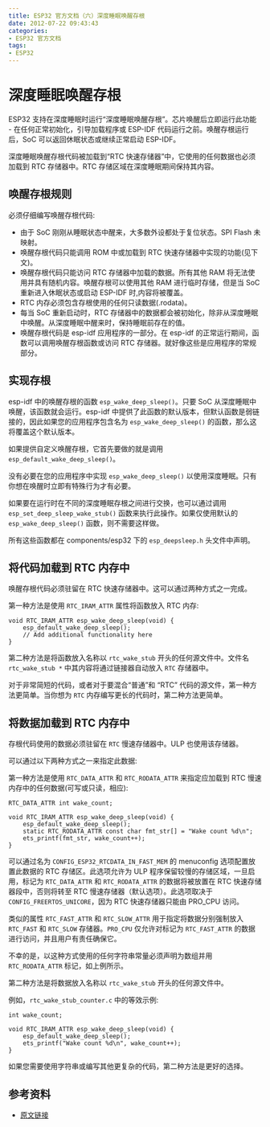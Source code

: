 ```yaml
---
title: ESP32 官方文档（六）深度睡眠唤醒存根
date: 2012-07-22 09:43:43
categories:
- ESP32 官方文档
tags:
- ESP32
---
```


# 深度睡眠唤醒存根

ESP32 支持在深度睡眠时运行“深度睡眠唤醒存根”。芯片唤醒后立即运行此功能 - 在任何正常初始化，引导加载程序或 ESP-IDF 代码运行之前。唤醒存根运行后，SoC 可以返回休眠状态或继续正常启动 ESP-IDF。

深度睡眠唤醒存根代码被加载到“RTC 快速存储器”中，它使用的任何数据也必须加载到 RTC 存储器中。RTC 存储区域在深度睡眠期间保持其内容。

<!--more-->

## 唤醒存根规则

必须仔细编写唤醒存根代码:

 - 由于 SoC 刚刚从睡眠状态中醒来，大多数外设都处于复位状态。SPI Flash 未映射。
 - 唤醒存根代码只能调用 ROM 中或加载到 RTC 快速存储器中实现的功能(见下文)。
 - 唤醒存根代码只能访问 RTC 存储器中加载的数据。所有其他 RAM 将无法使用并具有随机内容。唤醒存根可以使用其他 RAM 进行临时存储，但是当 SoC 重新进入休眠状态或启动 ESP-IDF 时,内容将被覆盖。
 - RTC 内存必须包含存根使用的任何只读数据(.rodata)。
 - 每当 SoC 重新启动时，RTC 存储器中的数据都会被初始化，除非从深度睡眠中唤醒。从深度睡眠中醒来时，保持睡眠前存在的值。
 - 唤醒存根代码是 esp-idf 应用程序的一部分。在 esp-idf 的正常运行期间，函数可以调用唤醒存根函数或访问 RTC 存储器。就好像这些是应用程序的常规部分。

## 实现存根

esp-idf 中的唤醒存根的函数 `esp_wake_deep_sleep()`。只要 SoC 从深度睡眠中唤醒，该函数就会运行。esp-idf 中提供了此函数的默认版本，但默认函数是弱链接的，因此如果您的应用程序包含名为 `esp_wake_deep_sleep()` 的函数，那么这将覆盖这个默认版本。

如果提供自定义唤醒存根，它首先要做的就是调用 `esp_default_wake_deep_sleep()`。

没有必要在您的应用程序中实现 `esp_wake_deep_sleep()` 以使用深度睡眠。只有你想在唤醒时立即有特殊行为才有必要。

如果要在运行时在不同的深度睡眠存根之间进行交换，也可以通过调用 `esp_set_deep_sleep_wake_stub()` 函数来执行此操作。如果仅使用默认的 `esp_wake_deep_sleep()` 函数，则不需要这样做。

所有这些函数都在 components/esp32 下的 `esp_deepsleep.h` 头文件中声明。

## 将代码加载到 RTC 内存中

唤醒存根代码必须驻留在 RTC 快速存储器中。这可以通过两种方式之一完成。

第一种方法是使用 `RTC_IRAM_ATTR` 属性将函数放入 RTC 内存:

```
void RTC_IRAM_ATTR esp_wake_deep_sleep(void) {
    esp_default_wake_deep_sleep();
    // Add additional functionality here
}
```

第二种方法是将函数放入名称以 `rtc_wake_stub` 开头的任何源文件中。文件名 `rtc_wake_stub *` 中其内容将通过链接器自动放入 `RTC` 存储器中。

对于非常简短的代码，或者对于要混合“普通”和 “RTC” 代码的源文件，第一种方法更简单。当你想为 `RTC` 内存编写更长的代码时，第二种方法更简单。

## 将数据加载到 RTC 内存中

存根代码使用的数据必须驻留在 `RTC` 慢速存储器中。ULP 也使用该存储器。

可以通过以下两种方式之一来指定此数据:

第一种方法是使用 `RTC_DATA_ATTR` 和 `RTC_RODATA_ATTR` 来指定应加载到 RTC 慢速内存中的任何数据(可写或只读，相应):

```
RTC_DATA_ATTR int wake_count;

void RTC_IRAM_ATTR esp_wake_deep_sleep(void) {
    esp_default_wake_deep_sleep();
    static RTC_RODATA_ATTR const char fmt_str[] = "Wake count %d\n";
    ets_printf(fmt_str, wake_count++);
}
```

可以通过名为 `CONFIG_ESP32_RTCDATA_IN_FAST_MEM` 的 menuconfig 选项配置放置此数据的 RTC 存储区。此选项允许为 ULP 程序保留较慢的存储区域，一旦启用，标记为 `RTC_DATA_ATTR` 和 `RTC_RODATA_ATTR` 的数据将被放置在 RTC 快速存储器段中，否则将转至 RTC 慢速存储器（默认选项）。此选项取决于 `CONFIG_FREERTOS_UNICORE`，因为 RTC 快速存储器只能由 PRO_CPU 访问。

类似的属性 `RTC_FAST_ATTR` 和 `RTC_SLOW_ATTR` 用于指定将数据分别强制放入 `RTC_FAST` 和 `RTC_SLOW` 存储器。`PRO_CPU` 仅允许对标记为 `RTC_FAST_ATTR` 的数据进行访问，并且用户有责任确保它。

不幸的是，以这种方式使用的任何字符串常量必须声明为数组并用 `RTC_RODATA_ATTR` 标记，如上例所示。

第二种方法是将数据放入名称以 `rtc_wake_stub` 开头的任何源文件中。

例如，`rtc_wake_stub_counter.c` 中的等效示例:

```
int wake_count;

void RTC_IRAM_ATTR esp_wake_deep_sleep(void) {
    esp_default_wake_deep_sleep();
    ets_printf("Wake count %d\n", wake_count++);
}
```

如果您需要使用字符串或编写其他更复杂的代码，第二种方法是更好的选择。

## 参考资料

 - [原文链接](https://docs.espressif.com/projects/esp-idf/en/latest/api-guides/deep-sleep-stub.html)
